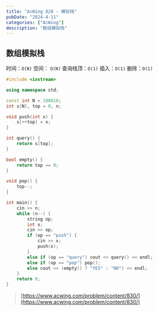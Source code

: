 ```yaml
---
title: "AcWing 828 - 模拟栈"
pubDate: "2024-4-11"
categories: ["AcWing"]
description: "数组模拟栈"
---
```


## 数组模拟栈

时间：`O(N)` 空间： `O(N)`
查询栈顶：`O(1)`
插入：`O(1)`
删除：`O(1)`

```c++
#include <iostream>

using namespace std;

const int N = 100010;
int s[N], top = 0, n;

void push(int x) {
    s[++top] = x;
}

int query() {
    return s[top];
}

bool empty() {
    return top == 0;
}

void pop() {
    top--;
}

int main() {
    cin >> n;
    while (n--) {
        string op;
        int x;
        cin >> op;
        if (op == "push") {
            cin >> x;
            push(x);
        }
        else if (op == "query") cout << query() << endl;
        else if (op == "pop") pop();
        else cout << (empty() ? "YES" : "NO") << endl;
    }
    return 0;
}
```

> [https://www.acwing.com/problem/content/830/](https://www.acwing.com/problem/content/830/)
